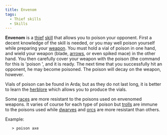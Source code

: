 ```yaml
---
title: Envenom
tags:
  - Thief skills
  - Skills
---
```

**Envenom** is a [thief](thief "wikilink") [skill](skill "wikilink")
that allows you to poison your opponent. First a decent knowledge of the
skill is needed, or you may well poison yourself while preparing your
[weapon](weapon "wikilink"). You must hold a vial of poison in one hand,
and wield your weapon (blade, [arrows](ammunition "wikilink"), or even
spiked mace) in the other hand. You then carefully cover your weapon
with the poison (the command for this is 'poison <weapon>', and it is
ready. The next time that you successfully hit an opponent, he may
become poisoned. The poison will decay on the weapon, however.

Vials of poison can be found in Arda; but as they do not last long, it
is better to learn the [herblore](herblore "wikilink") which allows you
to produce the vials.

Some [races](race "wikilink") are more resistant to the poisons used on
envenomed weapons. It varies of course for each type of poison but
[trolls](troll "wikilink") are immune to the poisons used while
[dwarves](dwarf "wikilink") and [orcs](orc "wikilink") are more
resistant than others.

Example:

`   > poison axe`
 